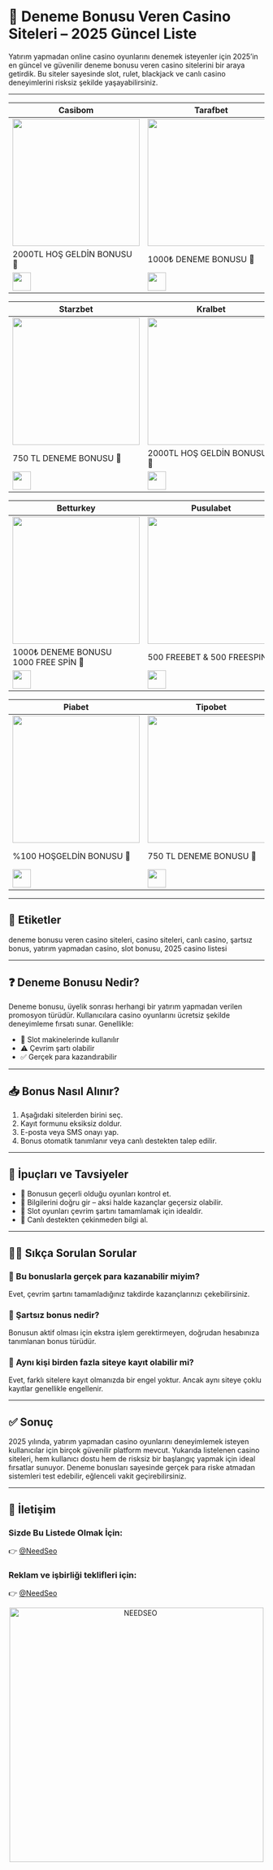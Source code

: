 <!--
title: Deneme Bonusu Veren Casino Siteleri - 2025
description: 2025 yılında yatırım yapmadan deneme bonusu sunan en iyi online casino sitelerini keşfedin. Üyelik şartları, şartsız bonuslar ve güncel giriş adresleri burada!
keywords: deneme bonusu, casino siteleri, şartsız bonus, yatırım yapmadan bonus, online casino, canlı casino, bonus veren siteler 2025
author: Casino Rehberi
-->

# 🎰 Deneme Bonusu Veren Casino Siteleri – 2025 Güncel Liste

Yatırım yapmadan online casino oyunlarını denemek isteyenler için 2025’in en güncel ve güvenilir deneme bonusu veren casino sitelerini bir araya getirdik. Bu siteler sayesinde slot, rulet, blackjack ve canlı casino deneyimlerini risksiz şekilde yaşayabilirsiniz.

---

| Casibom | Tarafbet | Sahabet |
|---------|----------|---------|
| <a href="https://shortlinkapp.com/casiboms" target="_blank"><img src="https://resmim.net/cdn/2025/07/02/TPU7v3.jpg" width="250" height="auto" /></a> | <a href="https://shortlinkapp.com/wCggm" target="_blank"><img src="https://resmim.net/cdn/2025/06/17/TiXCEi.jpg" width="250" height="auto" /></a> | <a href="https://shortlinkapp.com/RpyYA" target="_blank"><img src="https://resmim.net/cdn/2025/06/01/Td5It3.jpg" width="250" height="auto" /></a> |
| 2000TL HOŞ GELDİN BONUSU 🎁 | 1000₺ DENEME BONUSU 🎁 | 1000 TL DENEME BONUSU 🎁 |
| <a href="https://shortlinkapp.com/casiboms" target="_blank"><img src="https://img.shields.io/badge/Bonusu_Al-Hemen_Tıkla-green?style=for-the-badge" style="height:36px;" /></a> | <a href="https://shortlinkapp.com/wCggm" target="_blank"><img src="https://img.shields.io/badge/Bonusu_Al-Hemen_Tıkla-blue?style=for-the-badge" style="height:36px;" /></a> | <a href="https://shortlinkapp.com/RpyYA" target="_blank"><img src="https://img.shields.io/badge/Bonusu_Al-Hemen_Tıkla-blue?style=for-the-badge" style="height:36px;" /></a> |

| Starzbet | Kralbet | Onwin |
|----------|---------|-------|
| <a href="https://shortlinkapp.com/qrVyr" target="_blank"><img src="https://resmim.net/cdn/2025/07/02/TLaBlc.jpg" width="250" height="auto" /></a> | <a href="https://shortlinkapp.com/vTJnw" target="_blank"><img src="https://resmim.net/cdn/2025/06/14/T1NfO3.jpg" width="250" height="auto" /></a> | <a href="https://shortlinkapp.com/LgsCj" target="_blank"><img src="https://resmim.net/cdn/2025/06/01/Td5BpZ.jpg" width="250" height="auto" /></a> |
| 750 TL DENEME BONUSU 🎁 | 2000TL HOŞ GELDİN BONUSU 🎁 | 750 TL DENEME BONUSU 🎁 |
| <a href="https://shortlinkapp.com/qrVyr" target="_blank"><img src="https://img.shields.io/badge/Bonusu_Al-Hemen_Tıkla-red?style=for-the-badge" style="height:36px;" /></a> | <a href="https://shortlinkapp.com/vTJnw" target="_blank"><img src="https://img.shields.io/badge/Bonusu_Al-Hemen_Tıkla-green?style=for-the-badge" style="height:36px;" /></a> | <a href="https://shortlinkapp.com/LgsCj" target="_blank"><img src="https://img.shields.io/badge/Bonusu_Al-Hemen_Tıkla-green?style=for-the-badge" style="height:36px;" /></a> |

| Betturkey | Pusulabet | Xslot |
|-----------|-----------|-------|
| <a href="https://shortlinkapp.com/TNMxC" target="_blank"><img src="https://resmim.net/cdn/2025/06/21/TxCEoF.jpg" width="250" height="auto" /></a> | <a href="https://shortlinkapp.com/zGNnb" target="_blank"><img src="https://resmim.net/cdn/2025/06/12/TrcooW.jpg" width="250" height="auto" /></a> | <a href="https://shortlinkapp.com/pabOb" target="_blank"><img src="https://resmim.net/cdn/2025/06/21/TxCkZC.jpg" width="250" height="auto" /></a> |
| 1000₺ DENEME BONUSU <br> 1000 FREE SPİN 🎁 | 500 FREEBET & 500 FREESPIN 🎁 | 1000₺ DENEME BONUSU <br> 1000 FREE SPİN 🎁 |
| <a href="https://shortlinkapp.com/TNMxC" target="_blank"><img src="https://img.shields.io/badge/Bonusu_Al-Hemen_Tıkla-red?style=for-the-badge" style="height:36px;" /></a> | <a href="https://shortlinkapp.com/zGNnb" target="_blank"><img src="https://img.shields.io/badge/Bonusu_Al-Hemen_Tıkla-green?style=for-the-badge" style="height:36px;" /></a> | <a href="https://shortlinkapp.com/pabOb" target="_blank"><img src="https://img.shields.io/badge/Bonusu_Al-Hemen_Tıkla-blue?style=for-the-badge" style="height:36px;" /></a> |

| Piabet | Tipobet | Bizbet |
|---------|---------|--------|
| <a href="https://shortlinkapp.com/wLbWn" target="_blank"><img src="https://resmim.net/cdn/2025/06/22/TOZgTG.jpg" width="250" height="auto" /></a> | <a href="https://shortlinkapp.com/CYeIU" target="_blank"><img src="https://resmim.net/cdn/2025/06/01/Td5w0c.jpg" width="250" height="auto" /></a> | <a href="https://shortlinkapp.com/zSCPt" target="_blank"><img src="https://resmim.net/cdn/2025/06/08/Tbkxd1.jpg" width="250" height="auto" /></a> |
| %100 HOŞGELDİN BONUSU 🎁 | 750 TL DENEME BONUSU 🎁 | %100 HOŞGELDİN BONUSU <br> 3000 TL 🎁 |
| <a href="https://shortlinkapp.com/wLbWn" target="_blank"><img src="https://img.shields.io/badge/Bonusu_Al-Hemen_Tıkla-blue?style=for-the-badge" style="height:36px;" /></a> | <a href="https://shortlinkapp.com/CYeIU" target="_blank"><img src="https://img.shields.io/badge/Bonusu_Al-Hemen_Tıkla-red?style=for-the-badge" style="height:36px;" /></a> | <a href="https://shortlinkapp.com/zSCPt" target="_blank"><img src="https://img.shields.io/badge/Bonusu_Al-Hemen_Tıkla-green?style=for-the-badge" style="height:36px;" /></a> |



---

## 🔖 Etiketler

deneme bonusu veren casino siteleri, casino siteleri, canlı casino, şartsız bonus, yatırım yapmadan casino, slot bonusu, 2025 casino listesi

---

## ❓ Deneme Bonusu Nedir?

Deneme bonusu, üyelik sonrası herhangi bir yatırım yapmadan verilen promosyon türüdür. Kullanıcılara casino oyunlarını ücretsiz şekilde deneyimleme fırsatı sunar. Genellikle:

- 🎁 Slot makinelerinde kullanılır  
- ⚠️ Çevrim şartı olabilir  
- ✅ Gerçek para kazandırabilir

---

## 📥 Bonus Nasıl Alınır?

1. Aşağıdaki sitelerden birini seç.  
2. Kayıt formunu eksiksiz doldur.  
3. E-posta veya SMS onayı yap.  
4. Bonus otomatik tanımlanır veya canlı destekten talep edilir.

---

## 🧠 İpuçları ve Tavsiyeler

- 📌 Bonusun geçerli olduğu oyunları kontrol et.  
- 🔐 Bilgilerini doğru gir – aksi halde kazançlar geçersiz olabilir.  
- 🎯 Slot oyunları çevrim şartını tamamlamak için idealdir.  
- 💬 Canlı destekten çekinmeden bilgi al.

---

## 🙋‍♀️ Sıkça Sorulan Sorular

### 💬 Bu bonuslarla gerçek para kazanabilir miyim?

Evet, çevrim şartını tamamladığınız takdirde kazançlarınızı çekebilirsiniz.

### 💬 Şartsız bonus nedir?

Bonusun aktif olması için ekstra işlem gerektirmeyen, doğrudan hesabınıza tanımlanan bonus türüdür.

### 💬 Aynı kişi birden fazla siteye kayıt olabilir mi?

Evet, farklı sitelere kayıt olmanızda bir engel yoktur. Ancak aynı siteye çoklu kayıtlar genellikle engellenir.

---

## ✅ Sonuç

2025 yılında, yatırım yapmadan casino oyunlarını deneyimlemek isteyen kullanıcılar için birçok güvenilir platform mevcut. Yukarıda listelenen casino siteleri, hem kullanıcı dostu hem de risksiz bir başlangıç yapmak için ideal fırsatlar sunuyor. Deneme bonusları sayesinde gerçek para riske atmadan sistemleri test edebilir, eğlenceli vakit geçirebilirsiniz.

---

<h2>📩 İletişim</h2>
<h3>Sizde Bu Listede Olmak İçin:</h3>
<p>👉 <a href="https://t.me/NeedSeo">@NeedSeo</a></p>

<h3>Reklam ve işbirliği teklifleri için:</h3>
<p>👉 <a href="https://t.me/NeedSeo">@NeedSeo</a></p>

<p align="center">
  <a href="https://t.me/NeedSeo" target="_blank">
    <img src="https://resmim.net/cdn/2025/06/02/Tk6Hx8.jpg" width="500" alt="NEEDSEO" />
  </a>
</p>


